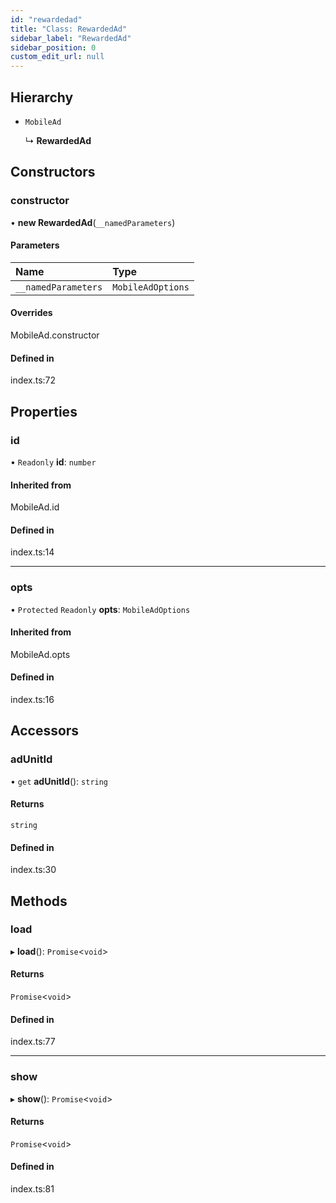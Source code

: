 ```yaml
---
id: "rewardedad"
title: "Class: RewardedAd"
sidebar_label: "RewardedAd"
sidebar_position: 0
custom_edit_url: null
---
```


## Hierarchy

- `MobileAd`

  ↳ **RewardedAd**

## Constructors

### constructor

• **new RewardedAd**(`__namedParameters`)

#### Parameters

| Name | Type |
| :------ | :------ |
| `__namedParameters` | `MobileAdOptions` |

#### Overrides

MobileAd.constructor

#### Defined in

index.ts:72

## Properties

### id

• `Readonly` **id**: `number`

#### Inherited from

MobileAd.id

#### Defined in

index.ts:14

___

### opts

• `Protected` `Readonly` **opts**: `MobileAdOptions`

#### Inherited from

MobileAd.opts

#### Defined in

index.ts:16

## Accessors

### adUnitId

• `get` **adUnitId**(): `string`

#### Returns

`string`

#### Defined in

index.ts:30

## Methods

### load

▸ **load**(): `Promise`\<`void`\>

#### Returns

`Promise`\<`void`\>

#### Defined in

index.ts:77

___

### show

▸ **show**(): `Promise`\<`void`\>

#### Returns

`Promise`\<`void`\>

#### Defined in

index.ts:81

